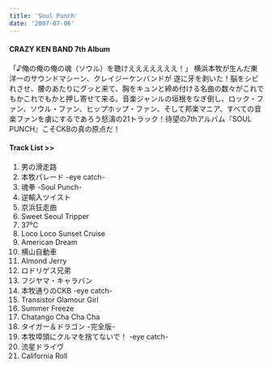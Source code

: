 ```yaml
---
title: 'Soul Punch'
date: '2007-07-06'
---
```

#### CRAZY KEN BAND 7th Album
「♪俺の俺の俺の魂（ソウル）を聴けえええええええ！」
横浜本牧が生んだ東洋一のサウンドマシーン、クレイジーケンバンドが 遂に牙を剥いた！脳をシビれさせ、腰のあたりにグッと来て、胸をキュンと締め付ける名曲の数々がこれでもかこれでもかと押し寄せて来る。音楽ジャンルの垣根をなぎ倒し、ロック・ファン、ソウル・ファン、ヒップホップ・ファン、そして邦楽マニア、すべての音楽ファンを虜にするであろう怒濤の21トラック！待望の7thアルバム『SOUL PUNCH』こそCKBの真の原点だ！

#### Track List >>
1.	男の滑走路
2.	本牧パレード -eye catch-
3.	魂拳 -Soul Punch-
4.	逆輸入ツイスト
5.	京浜狂走曲
6.	Sweet Seoul Tripper
7.	37℃
8.	Loco Loco Sunset Cruise
9.	American Dream
10.	横山自動車
11.	Almond Jerry
12.	ロドリゲス兄弟
13.	フジヤマ・キャラバン
14.	本牧通りのCKB -eye catch-
15.	Transistor Glamour Girl
16.	Summer Freeze
17.	Chatango Cha Cha Cha
18.	タイガー＆ドラゴン -完全版-
19.	本牧埠頭にクルマを捨てないで！ -eye catch-
20.	流星ドライヴ
21.	California Roll